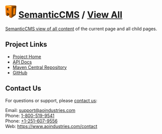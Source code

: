 # [<img src="ao-logo.png" alt="AO Logo" width="35" height="40">](https://www.aoindustries.com/) [SemanticCMS](https://semanticcms.com/) / [View All](https://semanticcms.com/view-all/)
[SemanticCMS view of all content](https://semanticcms.com/view-all/) of the current page and all child pages.

## Project Links
* [Project Home](https://semanticcms.com/view-all/)
* [API Docs](https://semanticcms.com/view-all/apidocs/)
* [Maven Central Repository](https://search.maven.org/#search%7Cgav%7C1%7Cg:%22com.semanticcms%22%20AND%20a:%22semanticcms-view-all%22)
* [GitHub](https://github.com/aoindustries/semanticcms-view-all)

## Contact Us
For questions or support, please [contact us](https://www.aoindustries.com/contact):

Email: [support@aoindustries.com](mailto:support@aoindustries.com)  
Phone: [1-800-519-9541](tel:1-800-519-9541)  
Phone: [+1-251-607-9556](tel:+1-251-607-9556)  
Web: https://www.aoindustries.com/contact
